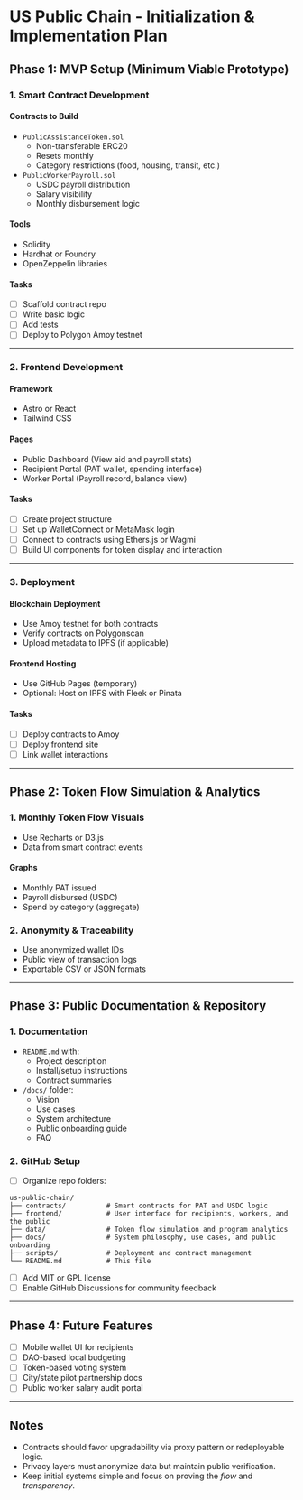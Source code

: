 # US Public Chain - Initialization & Implementation Plan

## Phase 1: MVP Setup (Minimum Viable Prototype)

### 1. Smart Contract Development

#### Contracts to Build
- `PublicAssistanceToken.sol`
  - Non-transferable ERC20
  - Resets monthly
  - Category restrictions (food, housing, transit, etc.)
- `PublicWorkerPayroll.sol`
  - USDC payroll distribution
  - Salary visibility
  - Monthly disbursement logic

#### Tools
- Solidity
- Hardhat or Foundry
- OpenZeppelin libraries

#### Tasks
- [ ] Scaffold contract repo
- [ ] Write basic logic
- [ ] Add tests
- [ ] Deploy to Polygon Amoy testnet

---

### 2. Frontend Development

#### Framework
- Astro or React
- Tailwind CSS

#### Pages
- Public Dashboard (View aid and payroll stats)
- Recipient Portal (PAT wallet, spending interface)
- Worker Portal (Payroll record, balance view)

#### Tasks
- [ ] Create project structure
- [ ] Set up WalletConnect or MetaMask login
- [ ] Connect to contracts using Ethers.js or Wagmi
- [ ] Build UI components for token display and interaction

---

### 3. Deployment

#### Blockchain Deployment
- Use Amoy testnet for both contracts
- Verify contracts on Polygonscan
- Upload metadata to IPFS (if applicable)

#### Frontend Hosting
- Use GitHub Pages (temporary)
- Optional: Host on IPFS with Fleek or Pinata

#### Tasks
- [ ] Deploy contracts to Amoy
- [ ] Deploy frontend site
- [ ] Link wallet interactions

---

## Phase 2: Token Flow Simulation & Analytics

### 1. Monthly Token Flow Visuals
- Use Recharts or D3.js
- Data from smart contract events

#### Graphs
- Monthly PAT issued
- Payroll disbursed (USDC)
- Spend by category (aggregate)

### 2. Anonymity & Traceability
- Use anonymized wallet IDs
- Public view of transaction logs
- Exportable CSV or JSON formats

---

## Phase 3: Public Documentation & Repository

### 1. Documentation
- `README.md` with:
  - Project description
  - Install/setup instructions
  - Contract summaries
- `/docs/` folder:
  - Vision
  - Use cases
  - System architecture
  - Public onboarding guide
  - FAQ

### 2. GitHub Setup
- [ ] Organize repo folders:

```
us-public-chain/
├── contracts/          # Smart contracts for PAT and USDC logic
├── frontend/           # User interface for recipients, workers, and the public
├── data/               # Token flow simulation and program analytics
├── docs/               # System philosophy, use cases, and public onboarding
├── scripts/            # Deployment and contract management
└── README.md           # This file
```

- [ ] Add MIT or GPL license
- [ ] Enable GitHub Discussions for community feedback

---

## Phase 4: Future Features

- [ ] Mobile wallet UI for recipients
- [ ] DAO-based local budgeting
- [ ] Token-based voting system
- [ ] City/state pilot partnership docs
- [ ] Public worker salary audit portal

---

## Notes

- Contracts should favor upgradability via proxy pattern or redeployable logic.
- Privacy layers must anonymize data but maintain public verification.
- Keep initial systems simple and focus on proving the *flow* and *transparency*.